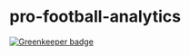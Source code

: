 # pro-football-analytics

[![Greenkeeper badge](https://badges.greenkeeper.io/scostello/pro-football-analytics.svg)](https://greenkeeper.io/)
